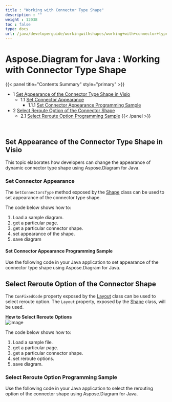 ```yaml
---
title : "Working with Connector Type Shape" 
description : "" 
weight : 12038 
toc : false
type: docs
url: /java/developerguide/workingwithshapes/working+with+connector+type+shape/
---
```


# Aspose.Diagram for Java : Working with Connector Type Shape


{{< panel title="Contents Summary" style="primary" >}}
*   1 [Set Appearance of the Connector Type Shape in Visio](#set-appearance-of-the-connector-type-shape-in-visio)
    *   1.1 [Set Connector Appearance](#set-connector-appearance)
        *   1.1.1 [Set Connector Appearance Programming Sample](#set-connector-appearance-programming-sample)
*   2 [Select Reroute Option of the Connector Shape](#select-reroute-option-of-the-connector-shape)
    *   2.1 [Select Reroute Option Programming Sample](#select-reroute-option-programming-sample)
{{< /panel >}}
 

 

## Set Appearance of the Connector Type Shape in Visio

This topic elaborates how developers can change the appearance of dynamic connector type shape using Aspose.Diagram for Java.

### Set Connector Appearance

The `SetConnectorsType` method exposed by the [Shape](http://www.aspose.com/api/java/diagram/com.aspose.diagram/classes/shape) class can be used to set appearance of the connector type shape.

The code below shows how to:

1.  Load a sample diagram.
2.  get a particular page.
3.  get a particular connector shape.
4.  set appearance of the shape.
5.  save diagram

#### Set Connector Appearance Programming Sample

Use the following code in your Java application to set appearance of the connector type shape using Aspose.Diagram for Java.

## Select Reroute Option of the Connector Shape

The `ConFixedCode` property exposed by the [Layout](http://www.aspose.com/api/java/diagram/com.aspose.diagram/classes/layout) class can be used to select reroute option. The `Layout` property, exposed by the [Shape](http://www.aspose.com/api/java/diagram/com.aspose.diagram/classes/shape) class, will be used.

**How to Select Reroute Options**  
![image](http://i.imgur.com/1O70sSA.png)

The code below shows how to:

1.  Load a sample file.
2.  get a particular page.
3.  get a particular connector shape.
4.  set reroute options.
5.  save diagram.

### Select Reroute Option Programming Sample

Use the following code in your Java application to select the rerouting option of the connector shape using Aspose.Diagram for Java.

